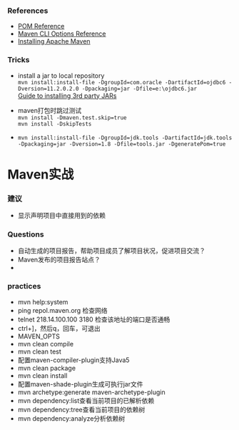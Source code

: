 ### References
+ [POM Reference](https://maven.apache.org/pom.html)
+ [Maven CLI Options Reference](http://maven.apache.org/ref/3.1.0/maven-embedder/cli.html)
+ [Installing Apache Maven](http://maven.apache.org/install.html)

### Tricks
+ install a jar to local repository   
`mvn install:install-file -DgroupId=com.oracle -DartifactId=ojdbc6 -Dversion=11.2.0.2.0 -Dpackaging=jar -Dfile=e:\ojdbc6.jar`  
[Guide to installing 3rd party JARs](https://maven.apache.org/guides/mini/guide-3rd-party-jars-local.html)

+ maven打包时跳过测试  
`mvn install -Dmaven.test.skip=true`  
`mvn install -DskipTests`  

+ `mvn install:install-file -DgroupId=jdk.tools -DartifactId=jdk.tools -Dpackaging=jar -Dversion=1.8 -Dfile=tools.jar -DgeneratePom=true`

# Maven实战

### 建议
+ 显示声明项目中直接用到的依赖



### Questions
+ 自动生成的项目报告，帮助项目成员了解项目状况，促进项目交流？
+ Maven发布的项目报告站点？
+ 

### practices
+ mvn help:system
+ ping repol.maven.org 检查网络
+ telnet 218.14.100.100 3180 检查该地址的端口是否通畅
+ ctrl+]，然后q，回车，可退出
+ MAVEN_OPTS
+ mvn clean compile
+ mvn clean test
+ 配置maven-compiler-plugin支持Java5
+ mvn clean package
+ mvn clean install
+ 配置maven-shade-plugin生成可执行jar文件
+ mvn archetype:generate  maven-archetype-plugin
+ mvn dependency:list查看当前项目的已解析依赖
+ mvn dependency:tree查看当前项目的依赖树
+ mvn dependency:analyze分析依赖树



